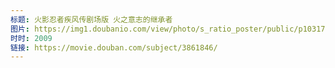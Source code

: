 ```yaml
---
标题: 火影忍者疾风传剧场版 火之意志的继承者
图片: https://img1.doubanio.com/view/photo/s_ratio_poster/public/p1031797948.jpg
时时: 2009
链接: https://movie.douban.com/subject/3861846/
---
```

